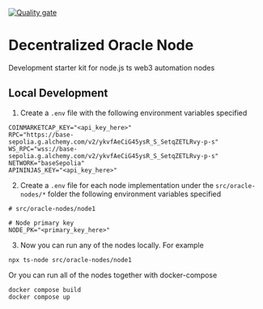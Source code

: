 [![Quality gate](https://github.com/dgma/automation-node-starter/actions/workflows/quality-gate.yml/badge.svg)](https://github.com/dgma/automation-node-starter/actions/workflows/quality-gate.yml)

# Decentralized Oracle Node

Development starter kit for node.js ts web3 automation nodes

## Local Development

1. Create a `.env` file with the following environment variables specified

```
COINMARKETCAP_KEY="<api_key_here>"
RPC="https://base-sepolia.g.alchemy.com/v2/ykvfAeCiG45ysR_S_SetqZETLRvy-p-s"
WS_RPC="wss://base-sepolia.g.alchemy.com/v2/ykvfAeCiG45ysR_S_SetqZETLRvy-p-s"
NETWORK="baseSepolia"
APININJAS_KEY="<api_key_here>"
```

2. Create a `.env` file for each node implementation under the `src/oracle-nodes/*` folder the following environment variables specified

```
# src/oracle-nodes/node1

# Node primary key
NODE_PK="<primary_key_here>"
```

3. Now you can run any of the nodes locally. For example

```
npx ts-node src/oracle-nodes/node1
```

Or you can run all of the nodes together with docker-compose

```
docker compose build
docker compose up
```
